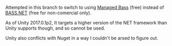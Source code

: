 Attempted in this branch to switch to using [Managed Bass](https://github.com/ManagedBass/ManagedBass) (free) instead of [BASS.NET](http://bass.radio42.com/help/#) (free for non-comercial only).

As of Unity 2017.0.1p2, It targets a higher version of the NET framework than Unity supports though, and so cannot be used.

Unity also conflicts with Nuget in a way I couldn't be arsed to figure out.
